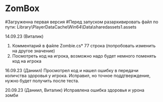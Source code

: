 # ZomBox
#Загруженна первая версия
#Перед запуском разархивировать файл по пути: Library\PlayerDataCache\Win64\Data\sharedassets1.assets

14.09.23 (Виталик)
1) Комментарий в файле Zombie.cs* 77 строка (попробовать изменить на другое значение)
2) Посмотреть код на игрока, возможно надо будет немного поменять код на игрока 

16.09.23 (Даниил)
Просмотрел код и нашел ошибку в передачи количства здоровья у игрока. Исправил, но точное поддтверждение, нужно будет получить после теста.

20.09.23 (Даниил, Виталик)
Исправлена ошибка здоровья и урона зомби

